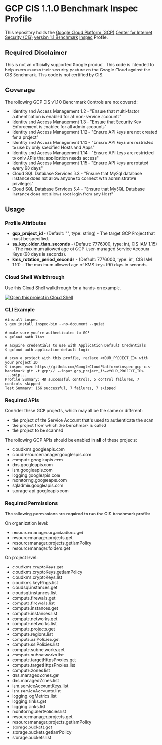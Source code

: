 # GCP CIS 1.1.0 Benchmark Inspec Profile

This repository holds the [Google Cloud Platform (GCP)](https://cloud.google.com/) [Center for Internet Security (CIS)](https://www.cisecurity.org) [version 1.1 Benchmark](https://www.cisecurity.org/benchmark/google_cloud_computing_platform/) [Inspec](https://www.inspec.io/) Profile.

## Required Disclaimer

This is not an officially supported Google product. This code is intended to help users assess their security posture on the Google Cloud against the CIS Benchmark. This code is not certified by CIS.

## Coverage

The following GCP CIS v1.1.0 Benchmark Controls are not covered:

* Identity and Access Management 1.2 - "Ensure that multi-factor authentication is enabled for all non-service accounts"
* Identity and Access Management 1.3 - "Ensure that Security Key Enforcement is enabled for all admin accounts"
* Identity and Access Management 1.12 - "Ensure API keys are not created for a project"
* Identity and Access Management 1.13 - "Ensure API keys are restricted to use by only specified Hosts and Apps"
* Identity and Access Management 1.14 - "Ensure API keys are restricted to only APIs that application needs access"
* Identity and Access Management 1.15 - "Ensure API keys are rotated every 90 days"
* Cloud SQL Database Services 6.3 - "Ensure that MySql database instance does not allow anyone to connect with administrative privileges"
* Cloud SQL Database Services 6.4 - "Ensure that MySQL Database Instance does not allows root login from any Host"

## Usage

### Profile Attributes

* **gcp_project_id** - (Default: "", type: string) - The target GCP Project that must be specified.
* **sa_key_older_than_seconds** - (Default: 7776000, type: int, CIS IAM 1.15) - The maximum allowed age of GCP User-managed Service Account Keys (90 days in seconds).
* **kms_rotation_period_seconds** - (Default: 7776000, type: int, CIS IAM 1.10) - The maximum allowed age of KMS keys (90 days in seconds).


### Cloud Shell Walkthrough

Use this Cloud Shell walkthrough for a hands-on example.

[![Open this project in Cloud Shell](http://gstatic.com/cloudssh/images/open-btn.png)](https://console.cloud.google.com/cloudshell/open?git_repo=https://github.com/GoogleCloudPlatform/inspec-gcp-cis-benchmark&page=editor&tutorial=walkthrough.md)

### CLI Example

```
#install inspec
$ gem install inspec-bin --no-document --quiet
```

```
# make sure you're authenticated to GCP
$ gcloud auth list

# acquire credentials to use with Application Default Credentials
$ gcloud auth application-default login

```

```
# scan a project with this profile, replace <YOUR_PROJECT_ID> with your project ID
$ inspec exec https://github.com/GoogleCloudPlatform/inspec-gcp-cis-benchmark.git -t gcp:// --input gcp_project_id=<YOUR_PROJECT_ID>
...snip...
Profile Summary: 48 successful controls, 5 control failures, 7 controls skipped
Test Summary: 166 successful, 7 failures, 7 skipped
```

### Required APIs

Consider these GCP projects, which may all be the same or different:
* the project of the Service Account that's used to authenticate the scan
* the project from which the benchmark is called
* the project to be scanned

The following GCP APIs should be enabled in **all** of these projects:
* cloudkms.googleapis.com
* cloudresourcemanager.googleapis.com
* compute.googleapis.com
* dns.googleapis.com
* iam.googleapis.com
* logging.googleapis.com
* monitoring.googleapis.com
* sqladmin.googleapis.com
* storage-api.googleapis.com
  
### Required Permissions
The following permissions are required to run the CIS benchmark profile:

On organization level:
* resourcemanager.organizations.get
* resourcemanager.projects.get
* resourcemanager.projects.getIamPolicy
* resourcemanager.folders.get

On project level:
* cloudkms.cryptoKeys.get
* cloudkms.cryptoKeys.getIamPolicy
* cloudkms.cryptoKeys.list
* cloudkms.keyRings.list
* cloudsql.instances.get
* cloudsql.instances.list
* compute.firewalls.get
* compute.firewalls.list
* compute.instances.get
* compute.instances.list
* compute.networks.get
* compute.networks.list
* compute.projects.get
* compute.regions.list
* compute.sslPolicies.get
* compute.sslPolicies.list
* compute.subnetworks.get
* compute.subnetworks.list
* compute.targetHttpsProxies.get
* compute.targetHttpsProxies.list
* compute.zones.list
* dns.managedZones.get
* dns.managedZones.list
* iam.serviceAccountKeys.list
* iam.serviceAccounts.list
* logging.logMetrics.list
* logging.sinks.get
* logging.sinks.list
* monitoring.alertPolicies.list
* resourcemanager.projects.get
* resourcemanager.projects.getIamPolicy
* storage.buckets.get
* storage.buckets.getIamPolicy
* storage.buckets.list
